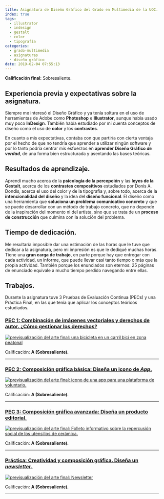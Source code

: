 ```yaml
---
title: Asignatura de Diseño Gráfico del Grado en Multimedia de la UOC.
index: true
tags:
  - illustrator
  - indesign
  - gestalt
  - color
  - tipografía
categories:
  - grado-multimedia
  - asignaturas
  - diseño gráfico
date: 2019-02-04 07:55:13
---
```


**Calificación final:** Sobresaliente.

## Experiencia previa y expectativas sobre la asignatura.

Siempre me interesó el Diseño Gráfico y ya tenía soltura en el uso de herramientas de Adobe como **Photoshop** e **Illustrator**, aunque había usado muy poco **InDesign**. También había estudiado por mi cuenta conceptos de diseño como el uso de **color** y los **contrastes**.

En cuanto a mis expectativas, contaba con que partiría con cierta ventaja por el hecho de que no tendría que aprender a utilizar ningún software y por lo tanto podría centrar mis esfuerzos en **aprender Diseño Gráfico _de verdad_**, de una forma bien estructurada y asentando las bases teóricas.

## Resultados de aprendizaje.

Aprendí mucho acerca de la **psicología de la percepción** y las **leyes de la Gestalt**, acerca de los **contrastes compositivos** estudiados por Donis A. Dondis, acerca el uso del color y de la tipografía y, sobre todo, acerca de la **intencionalidad del diseño** y la idea del **diseño funcional**. El diseño como una herramienta que **soluciona un problema comunicativo concreto** y que se puede desarrollar con un método de trabajo concreto, que no depende de la inspiración del momento ni del artista, sino que se trata de un **proceso de construcción** que culmina con la solución del problema.

## Tiempo de dedicación.

Me resultaría imposible dar una estimación de las horas que le tuve que dedicar a la asignatura, pero mi impresión es que le dediqué muchas horas. Tiene una **gran carga de trabajo**, en parte porque hay que entregar con cada actividad, un informe, que puede llevar casi tanto tiempo o más que la propia actividad. También porque los enunciados son eternos: 25 páginas de enunciado equivale a mucho tiempo perdido navegando entre ellas.

## Trabajos.

Durante la asignatura tuve 3 Pruebas de Evaluación Contínua (PECs) y una Práctica Final, en las que tenía que aplicar los conceptos teóricos estudiados.

### [PEC 1: Combinación de imágenes vectoriales y derechos de autor. ¿Cómo gestionar los derechos?](grado-multimedia/asignaturas/diseno-grafico/combinacion-de-imagenes-vectoriales-y-derechos-de-autor-como-gestionar-los-derechos.html)

[![previsualización del arte final: una bicicleta en un carril bici en zona peatonal](/blogArtesano/images/asignaturas/diseno-grafico/pec1/bicicleta-pacificadora@preview.png "Bicicleta Pacificadora")](grado-multimedia/asignaturas/diseno-grafico/combinacion-de-imagenes-vectoriales-y-derechos-de-autor-como-gestionar-los-derechos.html)

Calificación: **A (Sobresaliente)**.

---

### [PEC 2: Composición gráfica básica: Diseña un icono de _App_.](grado-multimedia/asignaturas/diseno-grafico/composicion-grafica-basica-disena-un-icono-de-app.html)

[![previsualización del arte final: icono de una app para una plataforma de voluntario.](/blogArtesano/images/asignaturas/diseno-grafico/pec2/icono-app-preview.png "Una mano con un corazón en su interior convertida en puntero de mapa.")](grado-multimedia/asignaturas/diseno-grafico/composicion-grafica-basica-disena-un-icono-de-app.html)

Calificación: **A (Sobresaliente)**.

---

### [PEC 3: Composición gráfica avanzada: Diseña un producto editorial.](grado-multimedia/asignaturas/diseno-grafico/composicion-grafica-avanzada-disena-un-producto-editorial.html)

[![previsualización del arte final: Folleto informativo sobre la repercusión social de los utensilios de cerámica.](/blogArtesano/images/asignaturas/diseno-grafico/pec3/portada-preview.png "Folleto informativo para unas conferencias sobre cerámica.")](grado-multimedia/asignaturas/diseno-grafico/composicion-grafica-avanzada-disena-un-producto-editorial.html)

Calificación: **A (Sobresaliente)**.

---

### [Práctica: Creatividad y composición gráfica. Diseña un _newsletter_.](grado-multimedia/asignaturas/diseno-grafico/creatividad-y-composicion-grafica-disena-un-newsletter.html)


[![previsualización del arte final: Newsletter](/blogArtesano/images/asignaturas/diseno-grafico/practica/newsletter.png "Newsletter Ciclo Senderismo")](grado-multimedia/asignaturas/diseno-grafico/creatividad-y-composicion-grafica-disena-un-newsletter.html)

Calificación: **A (Sobresaliente)**.

---